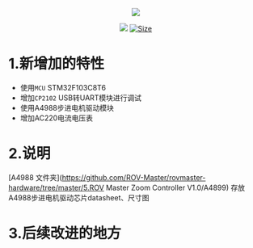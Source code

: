 <p align="center">
  <img src="https://zengwangfa.oss-cn-shanghai.aliyuncs.com/rov/sub_master(vector).png"/>
</p>


<p align="center">
  <a href="https://www.altium.com/"><img src="https://img.shields.io/badge/tool-Altuim Designer-brigreen.svg?style=flat-square"></a>
  <a href="https://img.shields.io"><img src="https://img.shields.io/github/repo-size/ROV-Master/rovmaster-hardware?style=flat-square" alt="Size"></a>
</p>




# 1.新增加的特性

- 使用`MCU` STM32F103C8T6 
- 增加`CP2102`  USB转UART模块进行调试
- 使用A4988步进电机驱动模块
- 增加AC220电流电压表

# 2.说明

[A4988 文件夹](https://github.com/ROV-Master/rovmaster-hardware/tree/master/5.ROV Master Zoom Controller V1.0/A4899) 存放A4988步进电机驱动芯片datasheet、尺寸图



# 3.后续改进的地方